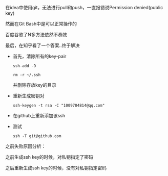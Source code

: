 在idea中使用git，无法进行pull和push，一直报错说Permission denied(public key)

然而在Git Bash中是可以正常操作的

百度谷歌了N多方法依然不奏效



最后，在知乎看了一个答案..终于解决

* 首先，清除所有的key-pair

  `ssh-add -D`

  `rm -r ~/.ssh`

  并删除存放key的目录

* 重新生成密钥对

  `ssh-keygen -t rsa -C "1009784814@qq.com"`

* 在github上重新添加该ssh

* 测试

  `ssh -T git@github.com`



之前失败原因分析：

之前生成ssh key的时候，对私钥指定了密码

之后重新生成ssh key的时候，没有对私钥指定密码

